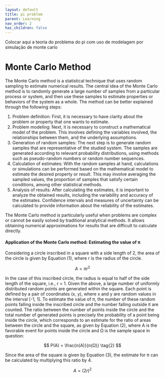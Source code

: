 ```yaml
---
layout: default
title: pi problem
parent: Learning
nav_order: 2
has_children: false
---
```


Colocar aqui a teoria do problema do pi com uso de modelagem por simulação de monte carlo

# Monte Carlo Method

The Monte Carlo method is a statistical technique that uses random sampling to estimate numerical results.
The central idea of the Monte Carlo method is to randomly generate a large number of samples from a particular process or system, and then use these samples to estimate properties or behaviors of the system as a whole.
The method can be better explained through the following steps:

1. Problem definition: First, it is necessary to have clarity about the problem or property that one wants to estimate.
2. Problem modeling: Next, it is necessary to construct a mathematical model of the problem. This involves defining the variables involved, the relationships between them, and the underlying assumptions.
3. Generation of random samples: The next step is to generate random samples that are representative of the studied system. The samples are generated according to relevant probability distributions, using methods such as pseudo-random numbers or random number sequences.
4. Calculation of estimates: With the random samples at hand, calculations or simulations can be performed based on the mathematical model to estimate the desired property or result. This may involve averaging the sampled values, the proportion of samples that satisfy certain conditions, among other statistical methods.
5. Analysis of results: After calculating the estimates, it is important to analyze the obtained results, including the variability and accuracy of the estimates. Confidence intervals and measures of uncertainty can be calculated to provide information about the reliability of the estimates.

The Monte Carlo method is particularly useful when problems are complex or cannot be easily solved by traditional analytical methods. It allows obtaining numerical approximations for results that are difficult to calculate directly.

#### Application of the Monte Carlo method: Estimating the value of π

Considering a circle inscribed in a square with a side length of 2, the area of the circle is given by Equation (1), where r is the radius of the circle.

$$
A = πr^2
\tag{1}
$$


In the case of this inscribed circle, the radius is equal to half of the side length of the square, i.e., r = 1. Given the above, a large number of uniformly distributed random points are generated within the square. Each point is defined by a pair of coordinates (x, y), where x and y are random values in the interval [-1, 1]. To estimate the value of π, the number of these random points falling inside the inscribed circle and the number falling outside it are counted. The ratio between the number of points inside the circle and the total number of generated points is precisely the probability of a point being inside the circle, which corresponds to an estimate for the ratio of areas between the circle and the square, as given by Equation (2), where A is the favorable event for points inside the circle and Ω is the sample space in question:

$$
P(A) = \frac{n(A)}{n(Ω)}
\tag{2}
$$

Since the area of the square is given by Equation (3), the estimate for π can be calculated by multiplying this ratio by 4.

$$
A = (2r)^2
\tag{3}
$$